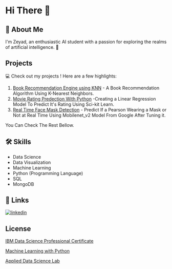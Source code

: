 
# Hi There 👋




## 🚀 About Me
I'm Zeyad, an enthusiastic AI student with a passion for exploring the realms of artificial intelligence. 🤖

## Projects

💻 Check out my projects ! Here are a few highlights:

1. [Book Recommendation Engine using KNN](https://github.com/zeyadsayedabdullah/FCC_Machine_Learning_with_Python/blob/main/fcc_book_recommendation_knn.ipynb) -  A Book Recommendation Algorithm Using K-Nearest Neighbors. 
2. [Movie Rating Predection With Python](https://github.com/zeyadsayedabdullah/codsoft/blob/main/MOVIE_RATING_PREDICTION_WITH_PYTHON.ipynb) -Creating a Linear Regression Model To Predict It's Rating Using Sci-kit Learn.
3. [Real Time Face Mask Detection](https://github.com/zeyadsayedabdullah/Real-Time-Face-Mask-Detection) - Predict If a Pearson Wearing a Mask or Not at Real Time Using Mobilenet_v2 Model From Google After Tuning it.


You Can Check The Rest Bellow.
## 🛠 Skills

* Data Science
* Data Visualization
* Machine Learning
* Python (Programming Language)
* SQL
* MongoDB


## 🔗 Links

[![linkedin](https://img.shields.io/badge/linkedin-0A66C2?style=for-the-badge&logo=linkedin&logoColor=white)](https://www.linkedin.com/in/zeyadsayed/)





## License

[IBM Data Science Professional Certificate](https://www.credly.com/earner/earned/badge/167d7f4a-ea12-4379-9ff8-3f6075591064)

[Machine Learning with Python](https://www.freecodecamp.org/certification/fccf4a112df-6b3a-4c1a-9150-a386a9f1c467/machine-learning-with-python-v7)

[Applied Data Science Lab](https://www.credly.com/badges/21f14496-fbaf-489e-bb36-ccc801f63f46/linked_in_profile)

